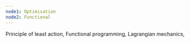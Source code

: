 ```yaml
---
node1: Optimisation
node2: Functional
---
```


Principle of least action, Functional programming, Lagrangian mechanics, 